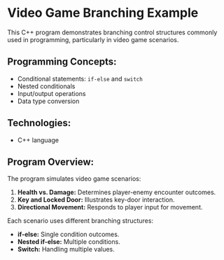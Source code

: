 # Video Game Branching Example

This C++ program demonstrates branching control structures commonly used in programming, particularly in video game scenarios.

## Programming Concepts:
- Conditional statements: `if-else` and `switch`
- Nested conditionals
- Input/output operations
- Data type conversion

## Technologies:
- C++ language

## Program Overview:
The program simulates video game scenarios:
1. **Health vs. Damage:** Determines player-enemy encounter outcomes.
2. **Key and Locked Door:** Illustrates key-door interaction.
3. **Directional Movement:** Responds to player input for movement.

Each scenario uses different branching structures:
- **if-else:** Single condition outcomes.
- **Nested if-else:** Multiple conditions.
- **Switch:** Handling multiple values.

